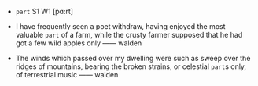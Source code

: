 - `part` S1 W1 [pɑ:rt]



- I have frequently seen a poet withdraw, having enjoyed the most valuable `part` of a farm, while the crusty farmer supposed that he had got a few wild apples only —— walden

-  The winds which passed over my dwelling were such as sweep over the ridges of mountains, bearing the broken strains, or celestial `part`s only, of terrestrial music —— walden